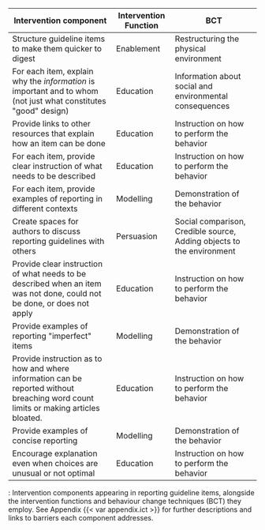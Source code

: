 | Intervention component                                                                                                              | Intervention Function | BCT                                                                   |
|---------------------------------|------------------|---------------------|
| Structure guideline items to make them quicker to digest                                                                            | Enablement            | Restructuring the physical environment                                |
| For each item, explain why the *information* is important and to whom (not just what constitutes "good" design)                     | Education             | Information about social and environmental consequences               |
| Provide links to other resources that explain how an item can be done                                                               | Education             | Instruction on how to perform the behavior                            |
| For each item, provide clear instruction of what needs to be described                                                              | Education             | Instruction on how to perform the behavior                            |
| For each item, provide examples of reporting in different contexts                                                                  | Modelling             | Demonstration of the behavior                                         |
| Create spaces for authors to discuss reporting guidelines with others                                                               | Persuasion            | Social comparison, Credible source, Adding objects to the environment |
| Provide clear instruction of what needs to be described when an item was not done, could not be done, or does not apply             | Education             | Instruction on how to perform the behavior                            |
| Provide examples of reporting "imperfect" items                                                                                     | Modelling             | Demonstration of the behavior                                         |
| Provide instruction as to how and where information can be reported without breaching word count limits or making articles bloated. | Education             | Instruction on how to perform the behavior                            |
| Provide examples of concise reporting                                                                                               | Modelling             | Demonstration of the behavior                                         |
| Encourage explanation even when choices are unusual or not optimal                                                                  | Education             | Instruction on how to perform the behavior                            |

: Intervention components appearing in reporting guideline items, alongside the intervention functions and behaviour change techniques (BCT) they employ. See Appendix {{< var appendix.ict >}} for further descriptions and links to barriers each component addresses.